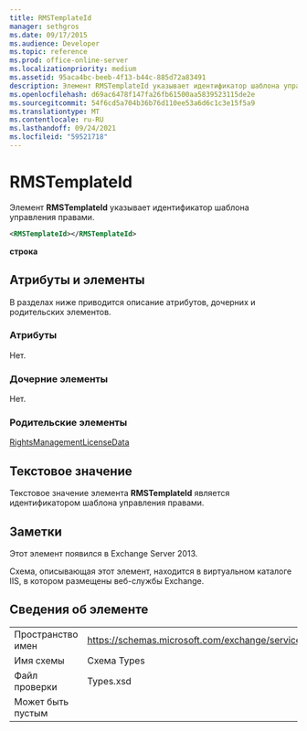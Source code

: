 ```yaml
---
title: RMSTemplateId
manager: sethgros
ms.date: 09/17/2015
ms.audience: Developer
ms.topic: reference
ms.prod: office-online-server
ms.localizationpriority: medium
ms.assetid: 95aca4bc-beeb-4f13-b44c-885d72a83491
description: Элемент RMSTemplateId указывает идентификатор шаблона управления правами.
ms.openlocfilehash: d69ac6478f147fa26fb61500aa5839523115de2e
ms.sourcegitcommit: 54f6cd5a704b36b76d110ee53a6d6c1c3e15f5a9
ms.translationtype: MT
ms.contentlocale: ru-RU
ms.lasthandoff: 09/24/2021
ms.locfileid: "59521718"
---
```

# <a name="rmstemplateid"></a>RMSTemplateId

Элемент **RMSTemplateId** указывает идентификатор шаблона управления правами. 
  
```XML
<RMSTemplateId></RMSTemplateId>
```

 **строка**
## <a name="attributes-and-elements"></a>Атрибуты и элементы

В разделах ниже приводится описание атрибутов, дочерних и родительских элементов.
  
### <a name="attributes"></a>Атрибуты

Нет.
  
### <a name="child-elements"></a>Дочерние элементы

Нет.
  
### <a name="parent-elements"></a>Родительские элементы

[RightsManagementLicenseData](rightsmanagementlicensedata.md)
  
## <a name="text-value"></a>Текстовое значение

Текстовое значение элемента **RMSTemplateId** является идентификатором шаблона управления правами. 
  
## <a name="remarks"></a>Заметки

Этот элемент появился в Exchange Server 2013.
  
Схема, описывающая этот элемент, находится в виртуальном каталоге IIS, в котором размещены веб-службы Exchange.
  
## <a name="element-information"></a>Сведения об элементе

|||
|:-----|:-----|
|Пространство имен  <br/> |https://schemas.microsoft.com/exchange/services/2006/types  <br/> |
|Имя схемы  <br/> |Схема Types  <br/> |
|Файл проверки  <br/> |Types.xsd  <br/> |
|Может быть пустым  <br/> ||
   

